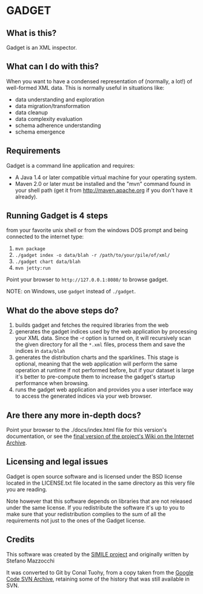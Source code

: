 # GADGET 

## What is this?

Gadget is an XML inspector.

## What can I do with this? 

When you want to have a condensed representation of (normally, a lot!) of 
well-formed XML data. This is normally useful in situations like:

- data understanding and exploration
- data migration/transformation
- data cleanup
- data complexity evaluation
- schema adherence understanding
- schema emergence

## Requirements

Gadget is a command line application and requires:

* A Java 1.4 or later compatible virtual machine for your operating system.
* Maven 2.0 or later must be installed and the "mvn" command found in your shell path (get it from http://maven.apache.org if you don't have it already).

## Running Gadget is 4 steps

from your favorite unix shell or from the windows DOS prompt and 
being connected to the internet type:

1. `mvn package`
2. `./gadget index -o data/blah -r /path/to/your/pile/of/xml/`
3. `./gadget chart data/blah`
4. `mvn jetty:run`

Point your browser to `http://127.0.0.1:8080/` to browse gadget.

NOTE: on Windows, use `gadget` instead of `./gadget`.

## What do the above steps do?

1. builds gadget and fetches the required libraries from the web
2. generates the gadget indices used by the web application by processing your XML data. Since the -r option is turned on,  it will recursively scan the given directory for all the `*.xml` files, process them and save the indices in `data/blah`
3. generates the distribution charts and the sparklines. This stage is optional, meaning that the web application will perform the same operation at runtime if not performed before, but if your dataset is large it's better to pre-compute them to increase the gadget's startup performance when browsing.
4. runs the gadget web application and provides you a user interface way to access the generated indices via your web browser.

## Are there any more in-depth docs?

Point your browser to the ./docs/index.html file for this version's
documentation, or see the [final version of the project's Wiki on the Internet Archive](http://web.archive.org/web/20140421160238/http://simile.mit.edu/wiki/Gadget).

## Licensing and legal issues

Gadget is open source software and is licensed under the BSD license
located in the LICENSE.txt file located in the same directory as this very file
you are reading.

Note however that this software depends on libraries that are not
released under the same license. If you redistribute the software it's up to you
to make sure that your redistribution complies to the sum of all the requirements
not just to the ones of the Gadget license.

## Credits

This software was created by the [SIMILE project](http://simile.mit.edu/) and originally written by Stefano Mazzocchi <stefanom at mit.edu>

It was converted to Git by Conal Tuohy, from a copy taken from the [Google Code SVN Archive](https://code.google.com/archive/p/simile-gadget/), retaining some of the history that was still available in SVN.
